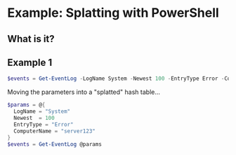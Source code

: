 # Example: Splatting with PowerShell

## What is it?

## Example 1

```powershell
$events = Get-EventLog -LogName System -Newest 100 -EntryType Error -ComputerName "server123"
```

Moving the parameters into a "splatted" hash table...

```powershell
$params = @{
  LogName = "System"
  Newest  = 100
  EntryType = "Error"
  ComputerName = "server123"
}
$events = Get-EventLog @params
```
